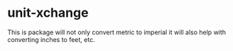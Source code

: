 # unit-xchange
This is package will not only convert metric to imperial it will also help with converting inches to feet, etc.